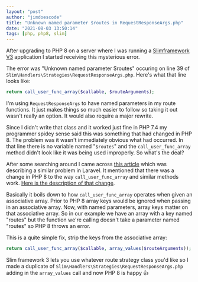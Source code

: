 ```yaml
---
layout: "post"
author: "jimdoescode"
title: "Unknown named parameter $routes in RequestResponseArgs.php"
date: "2021-08-03 13:50:14"
tags: [php, php8, slim]
---
```


After upgrading to PHP 8 on a server where I was running a [Slimframework V3](https://www.slimframework.com/docs/v3/) application I started receiving this mysterious error.

The error was "Unknown named parameter $routes" occuring on line 39 of `Slim\Handlers\Strategies\RequestResponseArgs.php`. Here's what that line looks like:
```php
return call_user_func_array($callable, $routeArguments);
```

I'm using `RequestResponseArgs` to have named parameters in my route functions. It just makes things so much easier to follow so taking it out wasn't really an option. It would also require a major rewrite.

Since I didn't write that class and it worked just fine in PHP 7.4 my programmer spidey sense said this was something that had changed in PHP 8. The problem was it wasn't immediately obvious what had occurred. In that line there is no variable named "`$routes`" and the `call_user_func_array` method didn't look like it was being used improperly. So what's the deal?

After some searching around I came across [this article](https://chrislloyd.co/fixing-laravel-php-8-error-unknown-named-parameter-error/) which was describing a similar problem in Laravel. It mentioned that there was a change in PHP 8 to the way `call_user_func_array` and similar methods work. [Here is the description of that change](https://wiki.php.net/rfc/named_params#call_user_func_and_friends). 

Basically it boils down to how `call_user_func_array` operates when given an associative array. Prior to PHP 8 array keys would be ignored when passing in an associative array. Now, with named parameters, array keys matter on that associative array. So in our example we have an array with a key named "routes" but the function we're calling doesn't take a parameter named "routes" so PHP 8 throws an error. 

This is a quite simple fix, strip the keys from the associative array:
```php
return call_user_func_array($callable, array_values($routeArguments));
```   

Slim framework 3 lets you use whatever route strategy class you'd like so I made a duplicate of `Slim\Handlers\Strategies\RequestResponseArgs.php` adding in the `array_values` call and now PHP 8 is happy 👍 
